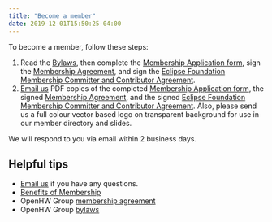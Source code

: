 ```yaml
---
title: "Become a member"
date: 2019-12-01T15:50:25-04:00
---
```

To become a member, follow these steps:  

1. Read the [Bylaws](/membership/openhw-group-bylaws-2019-10-16.pdf), then complete the [Membership Application form](openhw-membership-application-form.pdf), sign the [Membership Agreement](/membership/openhw-group-membership-agreement-2019-10-16.pdf), and sign the [Eclipse Foundation Membership Committer and Contributor Agreement](https://www.eclipse.org/legal/committer_process/EclipseMemberCommitterAgreement.pdf).  
1. [Email us](mailto:membership@openhwgroup.org) PDF copies of the completed [Membership Application form](openhw-membership-application-form.pdf), the signed [Membership Agreement](/membership/openhw-group-membership-agreement-2019-10-16.pdf), and the signed [Eclipse Foundation Membership Committer and Contributor Agreement](https://www.eclipse.org/legal/committer_process/EclipseMemberCommitterAgreement.pdf). Also, please send us a full colour vector based logo on transparent background for use in our member directory and slides.

We will respond to you via email within 2 business days.

<h2 class="h3">Helpful tips</h2>

- [Email us](mailto:membership@openhwgroup.org) if you have any questions.  
- [Benefits of Membership](/membership)  
- OpenHW Group [membership agreement](/membership/openhw-group-membership-agreement-2019-10-16.pdf)  
- OpenHW Group [bylaws](/membership/openhw-group-bylaws-2019-10-16.pdf)  
